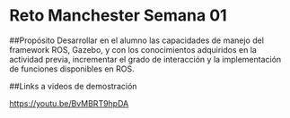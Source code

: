 # Reto Manchester Semana 01

##Propósito
Desarrollar en el alumno las capacidades de manejo del framework ROS, Gazebo, y con los conocimientos adquiridos en la actividad previa, incrementar el grado de interacción y la implementación de funciones disponibles en ROS.

##Links a videos de demostración

https://youtu.be/BvMBRT9hpDA
